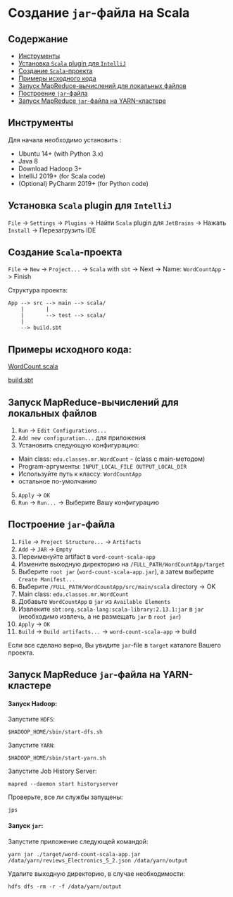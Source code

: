 # Создание `jar`-файла на Scala
## Содержание

- [Инструменты](#Инструменты)
- [Установка `Scala` plugin для `IntelliJ`](#Установка-`Scala`-plugin-для-`IntelliJ`)
- [Создание `Scala`-проекта](#Создание-`Scala`-проекта)
- [Примеры исходного кода](#Примеры-исходного-кода)
- [Запуск MapReduce-вычислений для локальных файлов](#Запуск-MapReduce-вычислений-для-локальных-файлов)
- [Построение `jar`-файла](#Построение-`jar`-файла)
- [Запуск MapReduce `jar`-файла на YARN-кластере](#Запуск-MapReduce-`jar`-файла-на-YARN-кластере)

## Инструменты

Для начала необходимо установить :

- Ubuntu 14+ (with Python 3.x)
- Java 8
- Download Hadoop 3+
- IntelliJ 2019+ (for Scala code)
- (Optional) PyCharm 2019+ (for Python code)


## Установка `Scala` plugin для `IntelliJ`

`File` -> `Settings` -> `Plugins` -> Найти `Scala` plugin для `JetBrains` -> Нажать `Install` -> Перезагрузить IDE

## Создание `Scala`-проекта

`File` -> `New` -> `Project...` -> `Scala` with `sbt` -> Next ->  Name: `WordCountApp` - > Finish

Структура проекта:
```
App --> src --> main --> scala/
    |       |
    |       --> test --> scala/
    |    
    --> build.sbt

```


## Примеры исходного кода:

[WordCount.scala](./WordCountApp/src/main/scala/edu/classes/mr/WordCount.scala)

[build.sbt](./WordCountApp/build.sbt)

## Запуск MapReduce-вычислений для локальных файлов

1) `Run` -> `Edit Configurations...`
2) `Add new configuration...` для приложения
3) Установить следующую конфигурацию:
- Main class: `edu.classes.mr.WordCount` - (class с main-методом)
- Program-аргументы: `INPUT_LOCAL_FILE OUTPUT_LOCAL_DIR`
- Используйте путь к классу: `WordCountApp`
- остальное по-умолчанию

5) `Apply` -> `OK`
6) `Run` -> `Run...` -> Выберите Вашу конфигурацию

## Построение `jar`-файла

1. `File` -> `Project Structure...` -> `Artifacts`
2. `Add` -> `JAR` -> `Empty`
3. Переименуйте artifact в `word-count-scala-app`
4. Измените выходную директорию на `/FULL_PATH/WordCountApp/target`
5. Выберите `root jar` (`word-count-scala-app.jar`), а затем выберите `Create Manifest...`
6. Выберите `/FULL_PATH/WordCountApp/src/main/scala` directory -> OK
7. Main class: `edu.classes.mr.WordCount`
8. Добавьте `WordCountApp` в `jar` из `Available Elements`
9. Извлеките `sbt:org.scala-lang:scala-library:2.13.1:jar` в `jar` (необходимо извлечь, а не размещать `jar` в `root jar`)
10. `Apply` -> `OK`
11. `Build` -> `Build artifacts...` -> `word-count-scala-app` -> build

Если все сделано верно, Вы увидите `jar`-file в `target` каталоге Вашего проекта.

## Запуск MapReduce `jar`-файла на YARN-кластере

#### Запуск Hadoop:

Запустите `HDFS`:

`$HADOOP_HOME/sbin/start-dfs.sh`

Запустите `YARN`:

`$HADOOP_HOME/sbin/start-yarn.sh`

Запустите Job History Server:

`mapred --daemon start historyserver`

Проверьте, все ли службы запущены:

`jps`

#### Запуск `jar`:

Запустите приложение следующей командой:

`yarn jar ./target/word-count-scala-app.jar /data/yarn/reviews_Electronics_5_2.json /data/yarn/output`

Удалите выходную директорию, в случае необходимости:

`hdfs dfs -rm -r -f /data/yarn/output`
